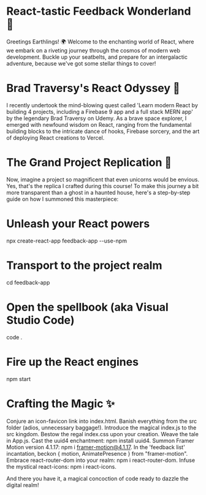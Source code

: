 # React-tastic Feedback Wonderland 🚀
Greetings Earthlings! 🌍 Welcome to the enchanting world of React, where we embark on a riveting journey through the cosmos of modern web development. Buckle up your seatbelts, and prepare for an intergalactic adventure, because we've got some stellar things to cover!

# Brad Traversy's React Odyssey 🚀
I recently undertook the mind-blowing quest called 'Learn modern React by building 4 projects, including a Firebase 9 app and a full stack MERN app' by the legendary Brad Traversy on Udemy. As a brave space explorer, I emerged with newfound wisdom on React, ranging from the fundamental building blocks to the intricate dance of hooks, Firebase sorcery, and the art of deploying React creations to Vercel.

# The Grand Project Replication 🎉
Now, imagine a project so magnificent that even unicorns would be envious. Yes, that's the replica I crafted during this course! To make this journey a bit more transparent than a ghost in a haunted house, here's a step-by-step guide on how I summoned this masterpiece:

# Unleash your React powers
npx create-react-app feedback-app --use-npm

# Transport to the project realm
cd feedback-app

# Open the spellbook (aka Visual Studio Code)
code .

# Fire up the React engines
npm start

# Crafting the Magic ✨

Conjure an icon-favicon link into index.html.
Banish everything from the src folder (adios, unnecessary baggage!).
Introduce the magical index.js to the src kingdom.
Bestow the regal index.css upon your creation.
Weave the tale in App.js.
Cast the uuid4 enchantment: npm install uuid4.
Summon Framer Motion version 4.1.17: npm i framer-motion@4.1.17.
In the 'feedback list' incantation, beckon { motion, AnimatePresence } from "framer-motion".
Embrace react-router-dom into your realm: npm i react-router-dom.
Infuse the mystical react-icons: npm i react-icons.

And there you have it, a magical concoction of code ready to dazzle the digital realm!
